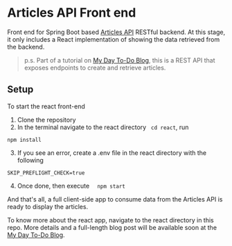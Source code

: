 # Articles API Front end

Front end for Spring Boot based [Articles API] RESTful backend. At this stage, it only includes a React implementation of showing the data retrieved from the backend.

>p.s. Part of a tutorial on [My Day To-Do Blog], this is a REST API that exposes endpoints to create and retrieve articles. 
## Setup
To start the react front-end
1. Clone the repository
2. In the terminal navigate to the react directory ``` cd react```, run
```
npm install
````
3. If you see an error, create a .env file in the react directory with the following
```
SKIP_PREFLIGHT_CHECK=true 
```
4. Once done, then execute ```  npm start```

And that's all, a full client-side app to consume data from the Articles API is ready to display the articles.

To know more about the react app, navigate to the react directory in this repo. More details and a full-length blog post will be available soon at the [My Day To-Do Blog].

[Articles API]: https://github.com/cptdanko/articlesAPI
[My Day To-Do Blog]: https://mydaytodo.com/blog
